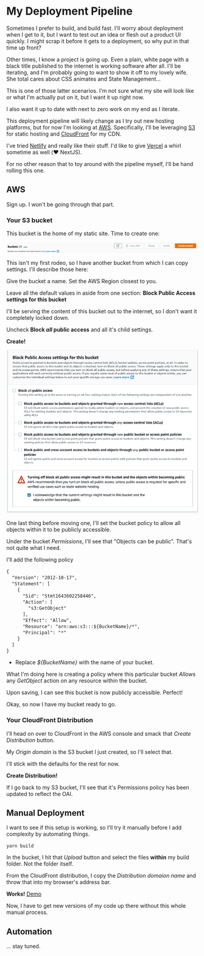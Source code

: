 # My Deployment Pipeline

Sometimes I prefer to build, and build fast. I'll worry about deployment when I get to it, but I want to test out an idea or flesh out a product UI quickly. I might scrap it before it gets to a deployment, so why put in that time up front?

Other times, I know a project is going up. Even a plain, white page with a black title published to the internet is working software after all. I'll be iterating, and I'm probably going to want to show it off to my lovely wife. She total cares about CSS animates and State Management...

This is one of those latter scenarios. I'm not sure what my site will look like or what I'm actually put on it, but I want it up right now.

I also want it up to date with next to zero work on my end as I iterate.

This deployment pipeline will likely change as I try out new hosting platforms, but for now I'm looking at [AWS](https://console.aws.amazon.com/). Specifically, I'll be leveraging [S3](https://s3.console.aws.amazon.com/) for static hosting and [CloudFront](https://console.aws.amazon.com/cloudfront/) for my CDN.

I've tried [Netlify](https://www.netlify.com/) and really like their stuff. I'd like to give [Vercel](https://vercel.com/) a whirl sometime as well (❤️ NextJS).

For no other reason that to toy around with the pipeline myself, I'll be hand rolling this one.

## AWS

Sign up. I won't be going through that part.

### Your S3 bucket

This bucket is the home of my static site. Time to create one:

![Create S3 Bucket](s3-create.png)

This isn't my first rodeo, so I have another bucket from which I can copy settings. I'll describe those here:

Give the bucket a name. Set the AWS Region closest to you.

Leave all the default values in aside from one section: **Block Public Access settings for this bucket**

I'll be serving the content of this bucket out to the internet, so I don't want it completely locked down.

Uncheck **Block _all_ public access** and all it's child settings.

**Create!**

![Public S3 Bucket](public-bucket.png)

One last thing before moving one, I'll set the bucket policy to allow all objects within it to be publicly accessible.

Under the bucket _Permissions_, I'll see that "Objects can be public". That's not quite what I need.

I'll add the following policy

```
{
  "Version": "2012-10-17",
  "Statement": [
    {
      "Sid": "Stmt1643602258446",
      "Action": [
        "s3:GetObject"
      ],
      "Effect": "Allow",
      "Resource": "arn:aws:s3:::${BucketName}/*",
      "Principal": "*"
    }
  ]
}
```

- Replace _${BucketName}_ with the name of your bucket.

What I'm doing here is creating a policy where this particular bucket _Allows_ any _GetObject_ action on any resource within the bucket.

Upon saving, I can see this bucket is now publicly accessible. Perfect!

Okay, so now I have my bucket ready to go.

### Your CloudFront Distribution

I'll head on over to CloudFront in the AWS console and smack that _Create Distribution_ button.

My _Origin domain_ is the S3 bucket I just created, so I'll select that.

I'll stick with the defaults for the rest for now.

**Create Distribution!**

If I go back to my S3 bucket, I'll see that it's Permissions policy has been updated to reflect the OAI.

## Manual Deployment

I want to see if this setup is working, so I'll try it manually before I add complexity by automating things.

```
yarn build
```

In the bucket, I hit that _Upload_ button and select the files **within** my build folder. Not the folder itself.

From the CloudFront distribution, I copy the _Distribution domaion name_ and throw that into my browser's address bar.

**Works!** [Demo](https://d11boqsx3hjdwp.cloudfront.net/)

Now, I have to get new versions of my code up there without this whole manual process.

## Automation

... stay tuned.
